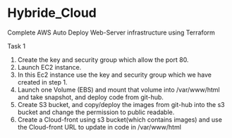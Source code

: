 # Hybride_Cloud
Complete AWS Auto Deploy  Web-Server infrastructure using Terraform

Task 1
1. Create the key and security group which allow the port 80.
2. Launch EC2 instance.
3. In this Ec2 instance use the key and security group which we have created in step 1.
4. Launch one Volume (EBS) and mount that volume into /var/www/html and take snapshot, and deploy code from git-hub.
7. Create S3 bucket, and copy/deploy the images from git-hub into the s3 bucket and change the permission to public readable.
8. Create a Cloud-front using s3 bucket(which contains images) and use the Cloud-front URL to update in code in /var/www/html
